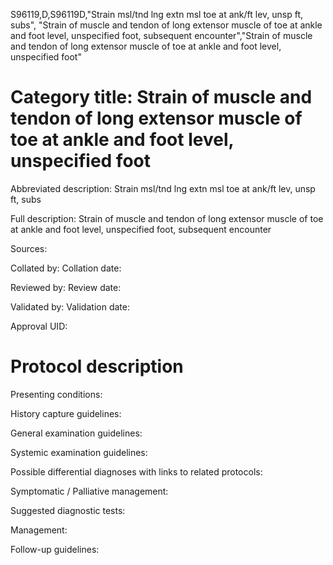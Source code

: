 S96119,D,S96119D,"Strain msl/tnd lng extn msl toe at ank/ft lev, unsp ft, subs", "Strain of muscle and tendon of long extensor muscle of toe at ankle and foot level, unspecified foot, subsequent encounter","Strain of muscle and tendon of long extensor muscle of toe at ankle and foot level, unspecified foot"
# Category title: Strain of muscle and tendon of long extensor muscle of toe at ankle and foot level, unspecified foot

Abbreviated description: Strain msl/tnd lng extn msl toe at ank/ft lev, unsp ft, subs

Full description: Strain of muscle and tendon of long extensor muscle of toe at ankle and foot level, unspecified foot, subsequent encounter

Sources:

Collated by:
Collation date:

Reviewed by:
Review date:

Validated by:
Validation date:

Approval UID:

# Protocol description

Presenting conditions:

History capture guidelines:

General examination guidelines:

Systemic examination guidelines:

Possible differential diagnoses with links to related protocols:

Symptomatic / Palliative management:

Suggested diagnostic tests:

Management:

Follow-up guidelines:
